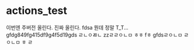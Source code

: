 # actions_test
이번엔 주버전 올린다.
진짜 올린다.
fdsa
뭔데 정말 T_T...
gfdg849fg415df9g4f5d19gds
ㄹㄴㅇㄻㄴ
zzㄹㄹㅇㄴㅁ
ㅎㅎ
fㅎ
gfdsㄹㅇㄴㅁ
ㄹㅇㄴㅁ
ㅎ
ㄹ

